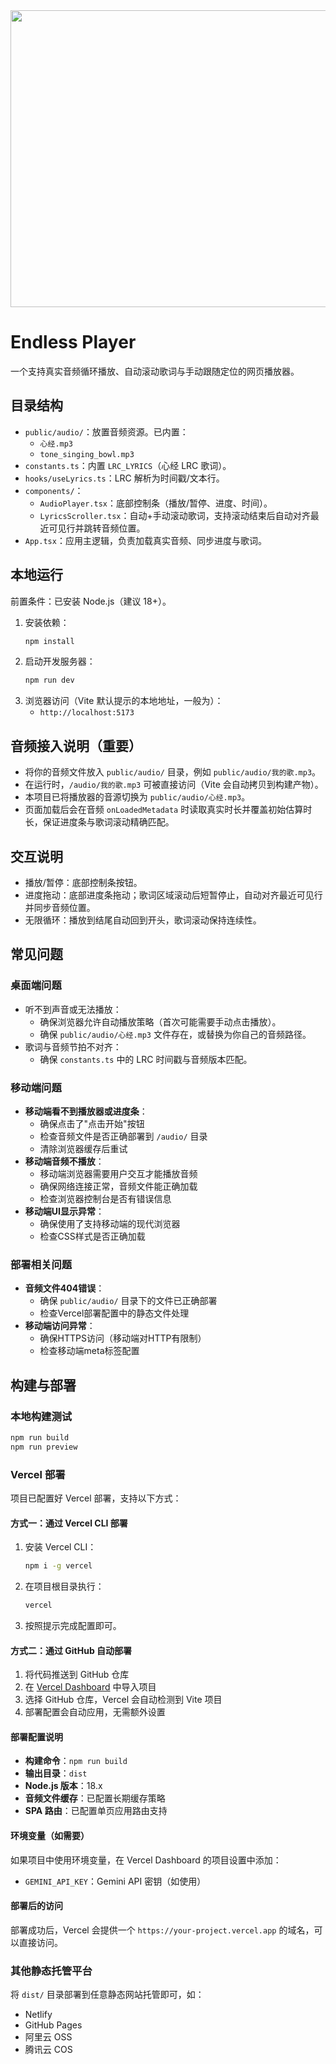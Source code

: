<div align="center">
<img width="1200" height="475" alt="GHBanner" src="https://github.com/user-attachments/assets/0aa67016-6eaf-458a-adb2-6e31a0763ed6" />
</div>

# Endless Player

一个支持真实音频循环播放、自动滚动歌词与手动跟随定位的网页播放器。

## 目录结构

- `public/audio/`：放置音频资源。已内置：
  - `心经.mp3`
  - `tone_singing_bowl.mp3`
- `constants.ts`：内置 `LRC_LYRICS`（心经 LRC 歌词）。
- `hooks/useLyrics.ts`：LRC 解析为时间戳/文本行。
- `components/`：
  - `AudioPlayer.tsx`：底部控制条（播放/暂停、进度、时间）。
  - `LyricsScroller.tsx`：自动+手动滚动歌词，支持滚动结束后自动对齐最近可见行并跳转音频位置。
- `App.tsx`：应用主逻辑，负责加载真实音频、同步进度与歌词。

## 本地运行

前置条件：已安装 Node.js（建议 18+）。

1. 安装依赖：
   ```bash
   npm install
   ```
2. 启动开发服务器：
   ```bash
   npm run dev
   ```
3. 浏览器访问（Vite 默认提示的本地地址，一般为）：
   - `http://localhost:5173`

## 音频接入说明（重要）

- 将你的音频文件放入 `public/audio/` 目录，例如 `public/audio/我的歌.mp3`。
- 在运行时，`/audio/我的歌.mp3` 可被直接访问（Vite 会自动拷贝到构建产物）。
- 本项目已将播放器的音源切换为 `public/audio/心经.mp3`。
- 页面加载后会在音频 `onLoadedMetadata` 时读取真实时长并覆盖初始估算时长，保证进度条与歌词滚动精确匹配。

## 交互说明

- 播放/暂停：底部控制条按钮。
- 进度拖动：底部进度条拖动；歌词区域滚动后短暂停止，自动对齐最近可见行并同步音频位置。
- 无限循环：播放到结尾自动回到开头，歌词滚动保持连续性。

## 常见问题

### 桌面端问题
- 听不到声音或无法播放：
  - 确保浏览器允许自动播放策略（首次可能需要手动点击播放）。
  - 确保 `public/audio/心经.mp3` 文件存在，或替换为你自己的音频路径。
- 歌词与音频节拍不对齐：
  - 确保 `constants.ts` 中的 LRC 时间戳与音频版本匹配。

### 移动端问题
- **移动端看不到播放器或进度条**：
  - 确保点击了"点击开始"按钮
  - 检查音频文件是否正确部署到 `/audio/` 目录
  - 清除浏览器缓存后重试
- **移动端音频不播放**：
  - 移动端浏览器需要用户交互才能播放音频
  - 确保网络连接正常，音频文件能正确加载
  - 检查浏览器控制台是否有错误信息
- **移动端UI显示异常**：
  - 确保使用了支持移动端的现代浏览器
  - 检查CSS样式是否正确加载

### 部署相关问题
- **音频文件404错误**：
  - 确保 `public/audio/` 目录下的文件已正确部署
  - 检查Vercel部署配置中的静态文件处理
- **移动端访问异常**：
  - 确保HTTPS访问（移动端对HTTP有限制）
  - 检查移动端meta标签配置

## 构建与部署

### 本地构建测试
```bash
npm run build
npm run preview
```

### Vercel 部署

项目已配置好 Vercel 部署，支持以下方式：

#### 方式一：通过 Vercel CLI 部署
1. 安装 Vercel CLI：
   ```bash
   npm i -g vercel
   ```

2. 在项目根目录执行：
   ```bash
   vercel
   ```

3. 按照提示完成配置即可。

#### 方式二：通过 GitHub 自动部署
1. 将代码推送到 GitHub 仓库
2. 在 [Vercel Dashboard](https://vercel.com/dashboard) 中导入项目
3. 选择 GitHub 仓库，Vercel 会自动检测到 Vite 项目
4. 部署配置会自动应用，无需额外设置

#### 部署配置说明
- **构建命令**：`npm run build`
- **输出目录**：`dist`
- **Node.js 版本**：18.x
- **音频文件缓存**：已配置长期缓存策略
- **SPA 路由**：已配置单页应用路由支持

#### 环境变量（如需要）
如果项目中使用环境变量，在 Vercel Dashboard 的项目设置中添加：
- `GEMINI_API_KEY`：Gemini API 密钥（如使用）

#### 部署后的访问
部署成功后，Vercel 会提供一个 `https://your-project.vercel.app` 的域名，可以直接访问。

### 其他静态托管平台
将 `dist/` 目录部署到任意静态网站托管即可，如：
- Netlify
- GitHub Pages
- 阿里云 OSS
- 腾讯云 COS
